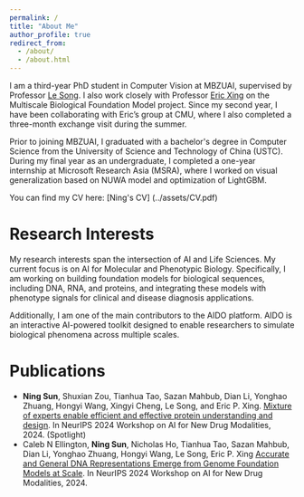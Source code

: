```yaml
---
permalink: /
title: "About Me"
author_profile: true
redirect_from: 
  - /about/
  - /about.html
---
```


I am a third-year PhD student in Computer Vision at MBZUAI, supervised by Professor [Le Song](https://dasongle.github.io/). I also work closely with Professor [Eric Xing](https://www.cs.cmu.edu/~epxing/) on the Multiscale Biological Foundation Model project. Since my second year, I have been collaborating with Eric’s group at CMU, where I also completed a three-month exchange visit during the summer.

Prior to joining MBZUAI, I graduated with a bachelor's degree in Computer Science from the University of Science and Technology of China (USTC). During my final year as an undergraduate, I completed a one-year internship at Microsoft Research Asia (MSRA), where I worked on visual generalization based on NUWA model and optimization of LightGBM.

You can find my CV here: [Ning's CV] (../assets/CV.pdf)


Research Interests
======
My research interests span the intersection of AI and Life Sciences. My current focus is on AI for Molecular and Phenotypic Biology. Specifically, I am working on building foundation models for biological sequences, including DNA, RNA, and proteins, and integrating these models with phenotype signals for clinical and disease diagnosis applications.

Additionally, I am one of the main contributors to the AIDO platform. AIDO is an interactive AI-powered toolkit designed to enable researchers to simulate biological phenomena across multiple scales.

Publications
======
- **Ning Sun**, Shuxian Zou, Tianhua Tao, Sazan Mahbub, Dian Li, Yonghao Zhuang, Hongyi Wang, Xingyi Cheng, Le Song, and Eric P. Xing. [Mixture of experts enable efficient and effective protein understanding and design](https://www.biorxiv.org/content/10.1101/2024.11.29.625425v1). In NeurIPS 2024 Workshop on AI for New Drug Modalities, 2024. (Spotlight)
- Caleb N Ellington, **Ning Sun**, Nicholas Ho, Tianhua Tao, Sazan Mahbub, Dian Li, Yonghao Zhuang, Hongyi Wang, Le Song, Eric P. Xing [Accurate and General DNA Representations Emerge from Genome Foundation Models at Scale](https://www.biorxiv.org/content/10.1101/2024.12.01.625444v1). In NeurIPS 2024 Workshop on AI for New Drug Modalities, 2024.
